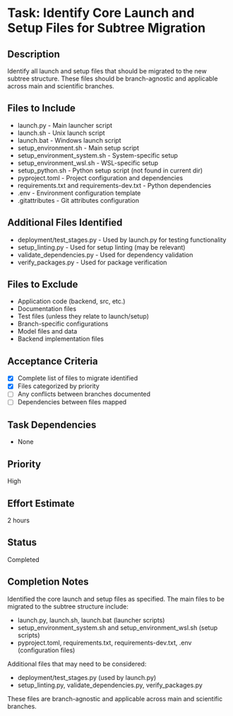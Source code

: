 # Task: Identify Core Launch and Setup Files for Subtree Migration

## Description
Identify all launch and setup files that should be migrated to the new subtree structure. These files should be branch-agnostic and applicable across main and scientific branches.

## Files to Include
- launch.py - Main launcher script
- launch.sh - Unix launch script
- launch.bat - Windows launch script
- setup_environment.sh - Main setup script
- setup_environment_system.sh - System-specific setup
- setup_environment_wsl.sh - WSL-specific setup
- setup_python.sh - Python setup script (not found in current dir)
- pyproject.toml - Project configuration and dependencies
- requirements.txt and requirements-dev.txt - Python dependencies
- .env - Environment configuration template
- .gitattributes - Git attributes configuration

## Additional Files Identified
- deployment/test_stages.py - Used by launch.py for testing functionality
- setup_linting.py - Used for setup linting (may be relevant)
- validate_dependencies.py - Used for dependency validation
- verify_packages.py - Used for package verification

## Files to Exclude
- Application code (backend, src, etc.)
- Documentation files
- Test files (unless they relate to launch/setup)
- Branch-specific configurations
- Model files and data
- Backend implementation files

## Acceptance Criteria
- [x] Complete list of files to migrate identified
- [x] Files categorized by priority
- [ ] Any conflicts between branches documented
- [ ] Dependencies between files mapped

## Task Dependencies
- None

## Priority
High

## Effort Estimate
2 hours

## Status
Completed

## Completion Notes
Identified the core launch and setup files as specified. The main files to be migrated to the subtree structure include:
- launch.py, launch.sh, launch.bat (launcher scripts)
- setup_environment_system.sh and setup_environment_wsl.sh (setup scripts)
- pyproject.toml, requirements.txt, requirements-dev.txt, .env (configuration files)

Additional files that may need to be considered:
- deployment/test_stages.py (used by launch.py)
- setup_linting.py, validate_dependencies.py, verify_packages.py

These files are branch-agnostic and applicable across main and scientific branches.